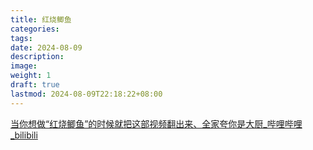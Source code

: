 ```yaml
---
title: 红烧鲫鱼
categories: 
tags: 
date: 2024-08-09
description: 
image: 
weight: 1
draft: true
lastmod: 2024-08-09T22:18:22+08:00
---
```




[当你想做“红烧鲫鱼”的时候就把这部视频翻出来、全家夸你是大厨\_哔哩哔哩\_bilibili](https://www.bilibili.com/video/BV1mY411V7sk/?spm_id_from=333.788.recommend_more_video.0&vd_source=75f81845b7419e2244a942c2be195d61)
